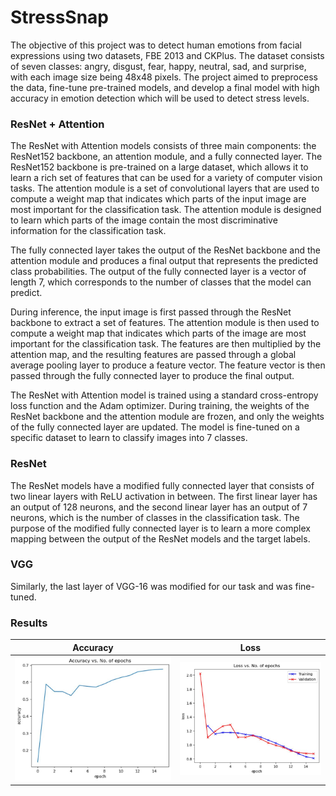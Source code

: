 # StressSnap

The objective of this project was to detect human emotions from facial expressions using two datasets, FBE 2013 and CKPlus. The dataset consists of seven classes: angry, disgust, fear, happy, neutral, sad, and surprise, with each image size being 48x48 pixels. The project aimed to preprocess the data, fine-tune pre-trained models, and develop a final model with high accuracy in emotion detection which will be used to detect stress levels.

### ResNet + Attention
The ResNet with Attention models consists of three main components: the ResNet152 backbone, an attention module, and a fully connected layer. The ResNet152 backbone is pre-trained on a large dataset, which allows it to learn a rich set of features that can be used for a variety of computer vision tasks. The attention module is a set of convolutional layers that are used to compute a weight map that indicates which parts of the input image are most important for the classification task. The attention module is designed to learn which parts of the image contain the most discriminative information for the classification task.

The fully connected layer takes the output of the ResNet backbone and the attention module and produces a final output that represents the predicted class probabilities. The output of the fully connected layer is a vector of length 7, which corresponds to the number of classes that the model can predict.

During inference, the input image is first passed through the ResNet backbone to extract a set of features. The attention module is then used to compute a weight map that indicates which parts of the image are most important for the classification task. The features are then multiplied by the attention map, and the resulting features are passed through a global average pooling layer to produce a feature vector. The feature vector is then passed through the fully connected layer to produce the final output.

The ResNet with Attention model is trained using a standard cross-entropy loss function and the Adam optimizer. During training, the weights of the ResNet backbone and the attention module are frozen, and only the weights of the fully connected layer are updated. The model is fine-tuned on a specific dataset to learn to classify images into 7 classes.

### ResNet
The ResNet models have a modified fully connected layer that consists of two linear layers with ReLU activation in between. The first linear layer has an output of 128 neurons, and the second linear layer has an output of 7 neurons, which is the number of classes in the classification task. The purpose of the modified fully connected layer is to learn a more complex mapping between the output of the ResNet models and the target labels.

### VGG
Similarly, the last layer of VGG-16 was modified for our task and was fine-tuned.


### Results
| Accuracy | Loss |
| -------- | -------- |
| ![alt text](results/acc.JPG) | ![alt text](results/loss.JPG) |

